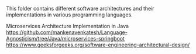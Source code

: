 This folder contains different software architectures and their implementations in various programming languages.


Microservices Architecture Implementation in Java
https://github.com/mankenavenkatesh/Language-Agnosticism/tree/Java/microservices-springboot
https://www.geeksforgeeks.org/software-engineering-architectural-design/
